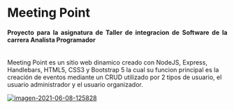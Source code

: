 <h1 align="justify">Meeting Point</h1>
<h4 align="justify">Proyecto para la asignatura de Taller de integracion de Software de la carrera Analista Programador</h4>
<br>
Meeting Point es un sitio web dinamico creado con NodeJS, Express, Handlebars, HTML5, CSS3 y Bootstrap 5 la cual su funcion principal es la creación de eventos mediante un CRUD 
utilizado por 2 tipos de usuario, el usuario administrador y el usuario organizador.
<img>

<a align="center" href="https://ibb.co/XLbD81w"><img src="https://i.ibb.co/tK4zXgd/imagen-2021-06-08-125828.png" alt="imagen-2021-06-08-125828" border="0"></a>
